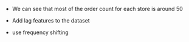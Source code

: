 
- We can see that most of the order count for each store is around 50

- Add lag features to the dataset
- use frequency shifting
